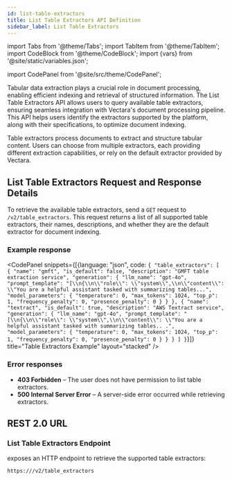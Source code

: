 ```yaml
---
id: list-table-extractors
title: List Table Extractors API Definition
sidebar_label: List Table Extractors
---
```


import Tabs from '@theme/Tabs';
import TabItem from '@theme/TabItem';
import CodeBlock from '@theme/CodeBlock';
import {vars} from '@site/static/variables.json';

import CodePanel from '@site/src/theme/CodePanel';


Tabular data extraction plays a crucial role in document processing, enabling 
efficient indexing and retrieval of structured information. The List Table 
Extractors API allows users to query available table extractors, ensuring 
seamless integration with Vectara's document processing pipeline. This API 
helps users identify the extractors supported by the platform, along with 
their specifications, to optimize document indexing.

Table extractors process documents to extract and structure tabular content. 
Users can choose from multiple extractors, each providing different extraction 
capabilities, or rely on the default extractor provided by Vectara.


## List Table Extractors Request and Response Details

To retrieve the available table extractors, send a `GET` request to 
`/v2/table_extractors`. This request returns a list of all supported table 
extractors, their names, descriptions, and whether they are the default 
extractor for document indexing.

### Example response

<CodePanel snippets={[{language: "json", code: `{
  "table_extractors": [
    {
      "name": "gmft",
      "is_default": false,
      "description": "GMFT table extraction service",
      "generation": {
        "llm_name": "gpt-4o",
        "prompt_template": "[\\n{\\n\\"role\\": \\"system\\",\\n\\"content\\": \\"You are a helpful assistant tasked with summarizing tables...",
        "model_parameters": {
          "temperature": 0,
          "max_tokens": 1024,
          "top_p": 1,
          "frequency_penalty": 0,
          "presence_penalty": 0
        }
      }
    },
    {
      "name": "textract",
      "is_default": true,
      "description": "AWS Textract service",
      "generation": {
        "llm_name": "gpt-4o",
        "prompt_template": "[\\n{\\n\\"role\\": \\"system\\",\\n\\"content\\": \\"You are a helpful assistant tasked with summarizing tables.. .",
        "model_parameters": {
          "temperature": 0,
          "max_tokens": 1024,
          "top_p": 1,
          "frequency_penalty": 0,
          "presence_penalty": 0
        }
      }
    }
   ]
}`}]} title="Table Extractors Example" layout="stacked" />

### Error responses

* **403 Forbidden** – The user does not have permission to list table extractors.
* **500 Internal Server Error** – A server-side error occurred while retrieving extractors.

## REST 2.0 URL

### List Table Extractors Endpoint

<Config v="names.product"/> exposes an HTTP endpoint to retrieve the supported table extractors:

<code>https://<Config v="domains.rest.indexing"/>/v2/table_extractors</code>